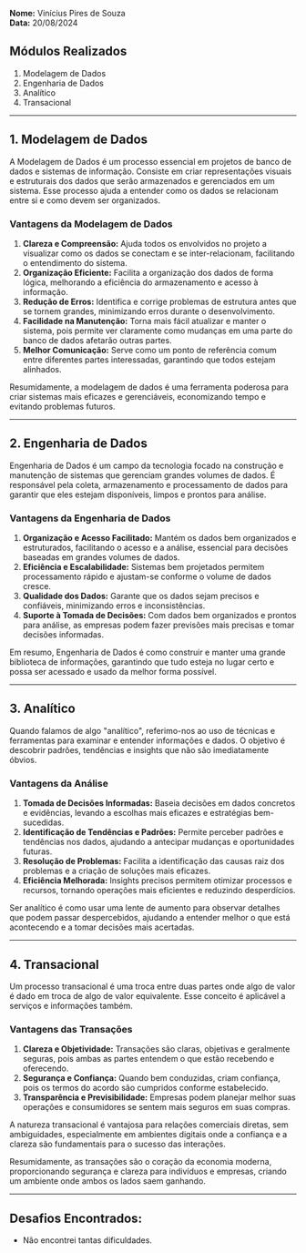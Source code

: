 
**Nome:** Vinícius Pires de Souza  
**Data:** 20/08/2024

## Módulos Realizados

1. Modelagem de Dados
2. Engenharia de Dados
3. Analítico
4. Transacional

---

## 1. Modelagem de Dados

A Modelagem de Dados é um processo essencial em projetos de banco de dados e sistemas de informação. Consiste em criar representações visuais e estruturais dos dados que serão armazenados e gerenciados em um sistema. Esse processo ajuda a entender como os dados se relacionam entre si e como devem ser organizados.

### Vantagens da Modelagem de Dados

1. **Clareza e Compreensão:** Ajuda todos os envolvidos no projeto a visualizar como os dados se conectam e se inter-relacionam, facilitando o entendimento do sistema.
2. **Organização Eficiente:** Facilita a organização dos dados de forma lógica, melhorando a eficiência do armazenamento e acesso à informação.
3. **Redução de Erros:** Identifica e corrige problemas de estrutura antes que se tornem grandes, minimizando erros durante o desenvolvimento.
4. **Facilidade na Manutenção:** Torna mais fácil atualizar e manter o sistema, pois permite ver claramente como mudanças em uma parte do banco de dados afetarão outras partes.
5. **Melhor Comunicação:** Serve como um ponto de referência comum entre diferentes partes interessadas, garantindo que todos estejam alinhados.

Resumidamente, a modelagem de dados é uma ferramenta poderosa para criar sistemas mais eficazes e gerenciáveis, economizando tempo e evitando problemas futuros.

---

## 2. Engenharia de Dados

Engenharia de Dados é um campo da tecnologia focado na construção e manutenção de sistemas que gerenciam grandes volumes de dados. É responsável pela coleta, armazenamento e processamento de dados para garantir que eles estejam disponíveis, limpos e prontos para análise.

### Vantagens da Engenharia de Dados

1. **Organização e Acesso Facilitado:** Mantém os dados bem organizados e estruturados, facilitando o acesso e a análise, essencial para decisões baseadas em grandes volumes de dados.
2. **Eficiência e Escalabilidade:** Sistemas bem projetados permitem processamento rápido e ajustam-se conforme o volume de dados cresce.
3. **Qualidade dos Dados:** Garante que os dados sejam precisos e confiáveis, minimizando erros e inconsistências.
4. **Suporte à Tomada de Decisões:** Com dados bem organizados e prontos para análise, as empresas podem fazer previsões mais precisas e tomar decisões informadas.

Em resumo, Engenharia de Dados é como construir e manter uma grande biblioteca de informações, garantindo que tudo esteja no lugar certo e possa ser acessado e usado da melhor forma possível.

---

## 3. Analítico

Quando falamos de algo "analítico", referimo-nos ao uso de técnicas e ferramentas para examinar e entender informações e dados. O objetivo é descobrir padrões, tendências e insights que não são imediatamente óbvios.

### Vantagens da Análise

1. **Tomada de Decisões Informadas:** Baseia decisões em dados concretos e evidências, levando a escolhas mais eficazes e estratégias bem-sucedidas.
2. **Identificação de Tendências e Padrões:** Permite perceber padrões e tendências nos dados, ajudando a antecipar mudanças e oportunidades futuras.
3. **Resolução de Problemas:** Facilita a identificação das causas raiz dos problemas e a criação de soluções mais eficazes.
4. **Eficiência Melhorada:** Insights precisos permitem otimizar processos e recursos, tornando operações mais eficientes e reduzindo desperdícios.

Ser analítico é como usar uma lente de aumento para observar detalhes que podem passar despercebidos, ajudando a entender melhor o que está acontecendo e a tomar decisões mais acertadas.

---

## 4. Transacional

Um processo transacional é uma troca entre duas partes onde algo de valor é dado em troca de algo de valor equivalente. Esse conceito é aplicável a serviços e informações também.

### Vantagens das Transações

1. **Clareza e Objetividade:** Transações são claras, objetivas e geralmente seguras, pois ambas as partes entendem o que estão recebendo e oferecendo.
2. **Segurança e Confiança:** Quando bem conduzidas, criam confiança, pois os termos do acordo são cumpridos conforme estabelecido.
3. **Transparência e Previsibilidade:** Empresas podem planejar melhor suas operações e consumidores se sentem mais seguros em suas compras.

A natureza transacional é vantajosa para relações comerciais diretas, sem ambiguidades, especialmente em ambientes digitais onde a confiança e a clareza são fundamentais para o sucesso das interações.

Resumidamente, as transações são o coração da economia moderna, proporcionando segurança e clareza para indivíduos e empresas, criando um ambiente onde ambos os lados saem ganhando.

---

## Desafios Encontrados: 
- Não encontrei tantas dificuldades.